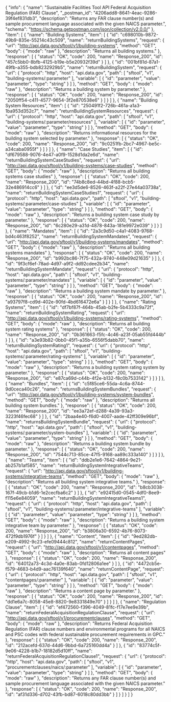 {
  "info": {
    "name": "Sustainable Facilities Tool API Federal Acquisition Regulation (FAR) Clause",
    "_postman_id": "4206add8-8641-4eac-9286-39f4ef831db3",
    "description": "Returns any FAR clause number(s) and sample procurement language associated with the given NAICS parameter.",
    "schema": "https://schema.getpostman.com/json/collection/v2.0.0/"
  },
  "item": [
    {
      "name": "Building Systems",
      "item": [
        {
          "id": "c698010b-9872-49b9-835e-55214c43c509",
          "name": "returnBuildingSystems",
          "request": {
            "url": "http://api.data.gov/sftool/v1/building-systems",
            "method": "GET",
            "body": {
              "mode": "raw"
            },
            "description": "Returns all building systems."
          },
          "response": [
            {
              "status": "OK",
              "code": 200,
              "name": "Response_200",
              "id": "457c5bb0-8bfb-4125-b19e-b5e20932f39d"
            }
          ]
        },
        {
          "id": "001bf81d-87a1-49fb-a355-bdb8232929b5",
          "name": "returnBuildingSystem",
          "request": {
            "url": {
              "protocol": "http",
              "host": "api.data.gov",
              "path": [
                "sftool",
                "v1",
                "building-systems/:parameter"
              ],
              "variable": [
                {
                  "id": "parameter",
                  "value": "parameter",
                  "type": "string"
                }
              ]
            },
            "method": "GET",
            "body": {
              "mode": "raw"
            },
            "description": "Returns a building system by parameter."
          },
          "response": [
            {
              "status": "OK",
              "code": 200,
              "name": "Response_200",
              "id": "2050ff54-c411-4577-9654-3f2e870538e6"
            }
          ]
        }
      ]
    },
    {
      "name": "Building System Resources",
      "item": [
        {
          "id": "250491f2-726b-461a-a1a3-1ba953d352c7",
          "name": "returnBuildingSystemResources",
          "request": {
            "url": {
              "protocol": "http",
              "host": "api.data.gov",
              "path": [
                "sftool",
                "v1",
                "building-systems/:parameter/resources"
              ],
              "variable": [
                {
                  "id": "parameter",
                  "value": "parameter",
                  "type": "string"
                }
              ]
            },
            "method": "GET",
            "body": {
              "mode": "raw"
            },
            "description": "Returns informational resources for the building system selected by parameter."
          },
          "response": [
            {
              "status": "OK",
              "code": 200,
              "name": "Response_200",
              "id": "9c0251fb-2bc7-4967-be5c-a34caba0955f"
            }
          ]
        }
      ]
    },
    {
      "name": "Case Studies",
      "item": [
        {
          "id": "df679588-9076-4e47-a0f9-1528d1da2e6d",
          "name": "returnBuildingSystemCaseStudies",
          "request": {
            "url": "http://api.data.gov/sftool/v1/building-systems/case-studies",
            "method": "GET",
            "body": {
              "mode": "raw"
            },
            "description": "Returns all building systems case studies"
          },
          "response": [
            {
              "status": "OK",
              "code": 200,
              "name": "Response_200",
              "id": "74b8c8ed-44bd-4f88-bcb5-32e486914cc6"
            }
          ]
        },
        {
          "id": "ee3d5de6-8526-463f-a22f-27e44a03738a",
          "name": "returnBuildingSystemCaseStudies1",
          "request": {
            "url": {
              "protocol": "http",
              "host": "api.data.gov",
              "path": [
                "sftool",
                "v1",
                "building-systems/:parameter/case-studies"
              ],
              "variable": [
                {
                  "id": "parameter",
                  "value": "parameter",
                  "type": "string"
                }
              ]
            },
            "method": "GET",
            "body": {
              "mode": "raw"
            },
            "description": "Returns a building system case study by parameter."
          },
          "response": [
            {
              "status": "OK",
              "code": 200,
              "name": "Response_200",
              "id": "6c280e29-a31d-4878-843a-181e9972e039"
            }
          ]
        }
      ]
    },
    {
      "name": "Mandates",
      "item": [
        {
          "id": "2a3c9d50-c4a1-4083-9768-bd4c463f8252",
          "name": "returnBuildingSystemMandates",
          "request": {
            "url": "http://api.data.gov/sftool/v1/building-systems/mandates",
            "method": "GET",
            "body": {
              "mode": "raw"
            },
            "description": "Returns all building systems mandates"
          },
          "response": [
            {
              "status": "OK",
              "code": 200,
              "name": "Response_200",
              "id": "b992bc86-7f75-432a-9740-448e09d21635"
            }
          ]
        },
        {
          "id": "9f3cf6ef-78ad-4d97-a9f2-dd92cdee2b34",
          "name": "returnBuildingSystemMandate",
          "request": {
            "url": {
              "protocol": "http",
              "host": "api.data.gov",
              "path": [
                "sftool",
                "v1",
                "building-systems/:parameter/mandates"
              ],
              "variable": [
                {
                  "id": "parameter",
                  "value": "parameter",
                  "type": "string"
                }
              ]
            },
            "method": "GET",
            "body": {
              "mode": "raw"
            },
            "description": "Returns a building system mandate by parameter."
          },
          "response": [
            {
              "status": "OK",
              "code": 200,
              "name": "Response_200",
              "id": "a93797f8-cd9d-402e-90fd-4bd616472e6a"
            }
          ]
        }
      ]
    },
    {
      "name": "Rating Systems",
      "item": [
        {
          "id": "df7bf87f-464b-45ab-b2fe-5b4333c9a72f",
          "name": "returnBuildingSystemRating",
          "request": {
            "url": "http://api.data.gov/sftool/v1/building-systems/rating-systems",
            "method": "GET",
            "body": {
              "mode": "raw"
            },
            "description": "Returns all building system rating systems"
          },
          "response": [
            {
              "status": "OK",
              "code": 200,
              "name": "Response_200",
              "id": "0b361663-f5fc-4c46-a23f-05ab55fd444b"
            }
          ]
        },
        {
          "id": "a3e93b82-0bb0-45f1-a35b-6556f5dabb70",
          "name": "returnBuildingSystemRating1",
          "request": {
            "url": {
              "protocol": "http",
              "host": "api.data.gov",
              "path": [
                "sftool",
                "v1",
                "building-systems/:parameter/rating-systems"
              ],
              "variable": [
                {
                  "id": "parameter",
                  "value": "parameter",
                  "type": "string"
                }
              ]
            },
            "method": "GET",
            "body": {
              "mode": "raw"
            },
            "description": "Returns a building system rating system by parameter."
          },
          "response": [
            {
              "status": "OK",
              "code": 200,
              "name": "Response_200",
              "id": "e87ca69d-c44b-4f2e-b132-f8c0b7533142"
            }
          ]
        }
      ]
    },
    {
      "name": "Bundles",
      "item": [
        {
          "id": "c5f85ce6-55da-4c6a-8744-9d0ceca40c26",
          "name": "returnsBuildingSystemBundles",
          "request": {
            "url": "http://api.data.gov/sftool/v1/building-systems/system-bundles",
            "method": "GET",
            "body": {
              "mode": "raw"
            },
            "description": "Returns all building system bundles."
          },
          "response": [
            {
              "status": "OK",
              "code": 200,
              "name": "Response_200",
              "id": "ee3a72ef-d288-4a39-93a3-3223f46fec68"
            }
          ]
        },
        {
          "id": "2baa4e40-f6d0-4007-aade-42ff309e96bf",
          "name": "returnsBuildingSystemBundle",
          "request": {
            "url": {
              "protocol": "http",
              "host": "api.data.gov",
              "path": [
                "sftool",
                "v1",
                "building-systems/:parameter/system-bundles"
              ],
              "variable": [
                {
                  "id": "parameter",
                  "value": "parameter",
                  "type": "string"
                }
              ]
            },
            "method": "GET",
            "body": {
              "mode": "raw"
            },
            "description": "Returns a building system bundle by parameter."
          },
          "response": [
            {
              "status": "OK",
              "code": 200,
              "name": "Response_200",
              "id": "7544c713-85ce-47f5-9168-aa89c333a140"
            }
          ]
        }
      ]
    },
    {
      "name": "Teams",
      "item": [
        {
          "id": "ddb2e1e6-7642-4864-9e21-ab257b1af585",
          "name": "returnBuildingSystemIntegrativeTeams",
          "request": {
            "url": "http://api.data.gov/sftool/v1/building-systems/integrative-teams",
            "method": "GET",
            "body": {
              "mode": "raw"
            },
            "description": "Returns all building system integrative teams."
          },
          "response": [
            {
              "status": "OK",
              "code": 200,
              "name": "Response_200",
              "id": "b8cb3038-167f-49cb-b1d6-1e2cecfba6c2"
            }
          ]
        },
        {
          "id": "e92415d0-0545-4df0-8ee9-f115e6e84059",
          "name": "returnBuildingSystemIntegrativeTeams1",
          "request": {
            "url": {
              "protocol": "http",
              "host": "api.data.gov",
              "path": [
                "sftool",
                "v1",
                "building-systems/:parameter/integrative-teams"
              ],
              "variable": [
                {
                  "id": "parameter",
                  "value": "parameter",
                  "type": "string"
                }
              ]
            },
            "method": "GET",
            "body": {
              "mode": "raw"
            },
            "description": "Returns a building system integrative team by parameter."
          },
          "response": [
            {
              "status": "OK",
              "code": 200,
              "name": "Response_200",
              "id": "b3806a30-6592-4b76-8073-472f9db1976f"
            }
          ]
        }
      ]
    },
    {
      "name": "Content",
      "item": [
        {
          "id": "9ed282db-e209-4992-9c23-efe09444c812",
          "name": "returnContentPages",
          "request": {
            "url": "http://api.data.gov/sftool/v1/contentpages",
            "method": "GET",
            "body": {
              "mode": "raw"
            },
            "description": "Returns all content pages"
          },
          "response": [
            {
              "status": "OK",
              "code": 200,
              "name": "Response_200",
              "id": "64012a73-4c3d-4a0e-83ab-0fd12806a1ee"
            }
          ]
        },
        {
          "id": "4472cb5e-f579-4683-b4d9-aac76139f640",
          "name": "returnContentPage",
          "request": {
            "url": {
              "protocol": "http",
              "host": "api.data.gov",
              "path": [
                "sftool",
                "v1",
                "contentpages/:parameter"
              ],
              "variable": [
                {
                  "id": "parameter",
                  "value": "parameter",
                  "type": "string"
                }
              ]
            },
            "method": "GET",
            "body": {
              "mode": "raw"
            },
            "description": "Returns a content page by parameter."
          },
          "response": [
            {
              "status": "OK",
              "code": 200,
              "name": "Response_200",
              "id": "dd1e6a7c-8058-45e8-8820-9e8331849e70"
            }
          ]
        }
      ]
    },
    {
      "name": "Regulation Clause",
      "item": [
        {
          "id": "ef472560-f396-4049-81fc-f17e7ee9e39b",
          "name": "returnFederalAcquisitionRegulationClause",
          "request": {
            "url": "http://api.data.gov/sftool/v1/procurementclauses",
            "method": "GET",
            "body": {
              "mode": "raw"
            },
            "description": "Returns Federal Acquisition Regulation (FAR) clause numbers and environmental programs for all NAICS and PSC codes with federal sustainable procurement requirements in GPC."
          },
          "response": [
            {
              "status": "OK",
              "code": 200,
              "name": "Response_200",
              "id": "212acefd-637d-44d6-9bbd-6a725160dd4a"
            }
          ]
        },
        {
          "id": "83774c5f-9e06-4228-b1b7-18182d5d10ff",
          "name": "returnFederalAcquisitionRegulationClause1",
          "request": {
            "url": {
              "protocol": "http",
              "host": "api.data.gov",
              "path": [
                "sftool",
                "v1",
                "procurementclauses/naics/:parameter"
              ],
              "variable": [
                {
                  "id": "parameter",
                  "value": "parameter",
                  "type": "string"
                }
              ]
            },
            "method": "GET",
            "body": {
              "mode": "raw"
            },
            "description": "Returns any FAR clause number(s) and sample procurement language associated with the given NAICS parameter."
          },
          "response": [
            {
              "status": "OK",
              "code": 200,
              "name": "Response_200",
              "id": "af31d336-d702-43fb-bd87-6018c80dd3bb"
            }
          ]
        }
      ]
    }
  ]
}